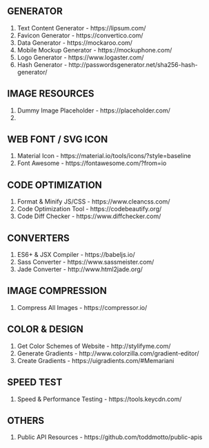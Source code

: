 <h2>GENERATOR</h2>
<ol>
<li>Text Content Generator - https://lipsum.com/</li>
<li>Favicon Generator - https://convertico.com/</li>
<li>Data Generator - https://mockaroo.com/</li>
<li>Mobile Mockup Generator - https://mockuphone.com/</li>
<li>Logo Generator - https://www.logaster.com/</li>
<li>Hash Generator - http://passwordsgenerator.net/sha256-hash-generator/</li>
</ol>

<h2>IMAGE RESOURCES</h2>
<ol>
<li>Dummy Image Placeholder - https://placeholder.com/</li>
<li></li>
</ol>

<h2>WEB FONT / SVG ICON</h2>
<ol>
<li>Material Icon - https://material.io/tools/icons/?style=baseline</li>
<li>Font Awesome - https://fontawesome.com/?from=io</li>
</ol>

<h2>CODE OPTIMIZATION</h2>
<ol>
<li>Format & Minify JS/CSS - https://www.cleancss.com/</li>
<li>Code Optimization Tool - https://codebeautify.org/</li>
<li>Code Diff Checker - https://www.diffchecker.com/</li>
</ol>

<h2>CONVERTERS</h2>
<ol>
<li>ES6+ & JSX Compiler - https://babeljs.io/</li>
<li>Sass Converter - https://www.sassmeister.com/</li>
<li>Jade Converter - http://www.html2jade.org/</li>
</ol>

<h2>IMAGE COMPRESSION</h2>
<ol>
<li>Compress All Images - https://compressor.io/</li>
</ol>

<h2>COLOR & DESIGN</h2>
<ol>
<li>Get Color Schemes of Website - http://stylifyme.com/</li>
<li>Generate Gradients - http://www.colorzilla.com/gradient-editor/</li>
<li>Create Gradients - https://uigradients.com/#Memariani</li>
</ol>

<h2>SPEED TEST</h2>
<ol>
<li>Speed & Performance Testing - https://tools.keycdn.com/</li>
</ol>

<h2>OTHERS</h2>
<ol>
<li>Public API Resources - https://github.com/toddmotto/public-apis</li>
</ol>